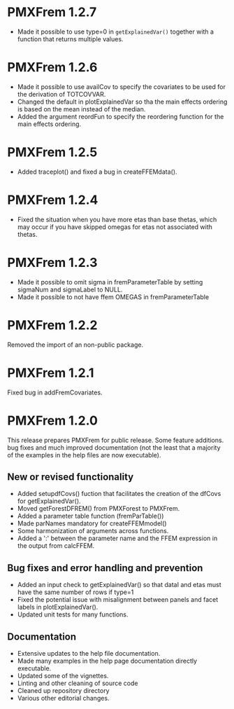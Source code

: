 # PMXFrem 1.2.7

* Made it possible to use type=0 in `getExplainedVar()` together with a function that returns multiple values.

# PMXFrem 1.2.6

* Made it possible to use availCov to specify the covariates to be used for the derivation of TOTCOVVAR.
* Changed the default in plotExplainedVar so tha the main effects ordering is based on the mean instead of the median.
* Added the argument reordFun to specify the reordering function for the main effects ordering.
    
# PMXFrem 1.2.5

* Added traceplot() and fixed a bug in createFFEMdata().

# PMXFrem 1.2.4

* Fixed the situation when you have more etas than base thetas, which may occur if you have skipped omegas for etas not associated with thetas.

# PMXFrem 1.2.3

* Made it possible to omit sigma in fremParameterTable by setting sigmaNum and sigmaLabel to NULL.
* Made it possible to not have ffem OMEGAS in fremParameterTable

# PMXFrem 1.2.2

Removed the import of an non-public package.

# PMXFrem 1.2.1

Fixed bug in addFremCovariates.

# PMXFrem 1.2.0

This release prepares PMXFrem for public release. Some feature additions. bug
fixes and much improved documentation (not the least that a majority of the
examples in the help files are now executable).

## New or revised functionality
* Added setupdfCovs() fuction that facilitates the creation of the dfCovs for getExplainedVar().
* Moved getForestDFREM() from PMXForest to PMXFrem.
* Added a parameter table function (fremParTable())
* Made parNames mandatory for createFFEMmodel()
* Some harmonization of arguments across functions.
* Added a ':' between the parameter name and the FFEM expression in the output from calcFFEM.

## Bug fixes and error handling and prevention
* Added an input check to getExplainedVar() so that dataI and etas must have the
same number of rows if type=1
* Fixed the potential issue with misalignment between panels and facet labels in 
plotExplainedVar().
* Updated unit tests for many functions.

## Documentation
* Extensive updates to the help file documentation.
* Made many examples in the help page documentation directly executable.
* Updated some of the vignettes.
* Linting and other cleaning of source code
* Cleaned up repository directory
* Various other editorial changes.
